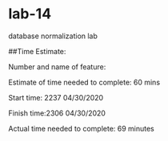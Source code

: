 # lab-14
database normalization lab

##Time Estimate:

Number and name of feature:

Estimate of time needed to complete: 60 mins

Start time: 2237 04/30/2020

Finish time:2306 04/30/2020

Actual time needed to complete: 69 minutes